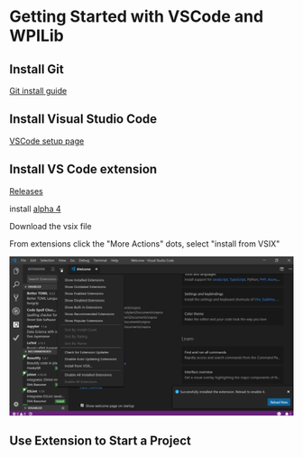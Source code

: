 # Getting Started with VSCode and WPILib

## Install Git

[Git install guide](https://git-scm.com/book/en/v2/Getting-Started-Installing-Git)

## Install Visual Studio Code

[VSCode setup page](https://code.visualstudio.com/docs/setup/setup-overview)

## Install VS Code extension

[Releases](https://github.com/wpilibsuite/vscode-wpilib/releases)

install [alpha 4](https://github.com/wpilibsuite/vscode-wpilib/releases/tag/v2019.0.0-alpha-4)

Download the vsix file

From extensions click the "More Actions" dots, select "install from VSIX"

![Install VSIX](install_vsix.png)

## Use Extension to Start a Project